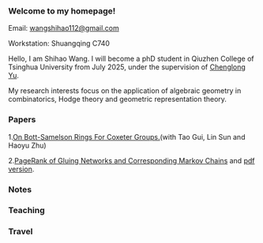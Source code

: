 ### Welcome to my homepage!

Email: wangshihao112@gmail.com

Workstation: Shuangqing C740

Hello, I am Shihao Wang. I will become a phD student in Qiuzhen College of Tsinghua University from July 2025, under the supervision of [Chenglong Yu](https://chenglongyu.github.io/). 

My research interests focus on the application of algebraic geometry in combinatorics, Hodge theory and geometric representation theory.

### Papers

1.[On Bott-Samelson Rings For Coxeter Groups.](http://arxiv.org/abs/2408.10155)(with Tao Gui, Lin Sun and Haoyu Zhu)

2.[PageRank of Gluing Networks and Corresponding Markov Chains](https://www.mdpi.com/2227-7390/13/13/2080) and [pdf version](https://www.mdpi.com/2227-7390/13/13/2080/pdf).

### Notes

### Teaching

### Travel
   
